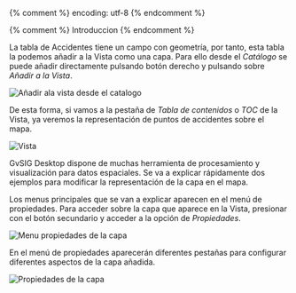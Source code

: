 {% comment %} encoding: utf-8 {% endcomment %}

{% comment %} Introduccion {% endcomment %}

La tabla de Accidentes tiene un campo con geometría, por tanto, 
esta tabla la podemos añadir a la Vista como una capa. Para 
ello desde el *Catálogo* se puede añadir directamente pulsando botón derecho y pulsando sobre *Añadir a la Vista*.

![Añadir ala vista desde el catalogo](introduccion_files/catalogo_menu_anadir_vista.png)

De esta forma, si vamos a la pestaña de *Tabla de contenidos* o 
*TOC* de la Vista, ya veremos la representación de puntos de 
accidentes sobre el mapa.

![Vista](introduccion_files/vista_1.png)

GvSIG Desktop dispone de muchas herramienta de procesamiento y 
visualización para datos espaciales. Se va a explicar rápidamente 
dos ejemplos para modificar la representación de la capa en el mapa. 

Los menus principales que se van a explicar aparecen en el menú 
de propiedades. Para acceder sobre la capa que aparece en la 
Vista, presionar con el botón secundario y acceder a la opción 
de *Propiedades*.

![Menu propiedades de la capa](introduccion_files/capa_menu_propiedades.png)

En el menú de propiedades aparecerán diferentes pestañas para configurar 
diferentes aspectos de la capa añadida.

![Propiedades de la capa](introduccion_files/propiedades_capa_1.png)

